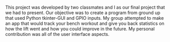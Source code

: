 This project was developed by two classmates and I as our final project that we had to present. Our objective was to create a program from ground up that used Python tkinter-GUI and GPIO inputs. My group attempted to make an app that would track your bench workout and give you back statistics on how the lift went and how you could improve in the future. My personal contribution was all of the user interface aspects.